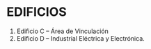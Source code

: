 # EDIFICIOS

1. Edificio C – Área de Vinculación
2. Edificio D – Industrial Eléctrica y Electrónica.
